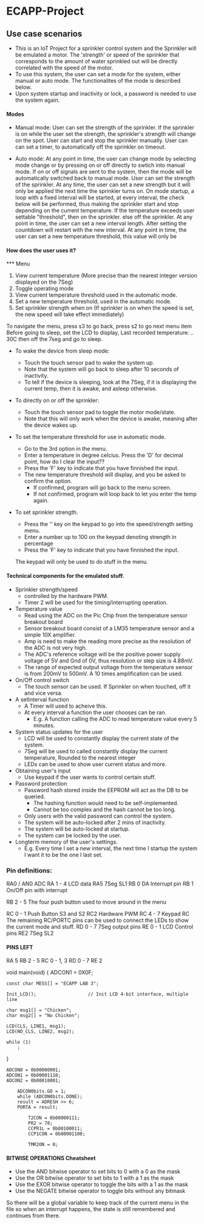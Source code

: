# ECAPP-Project

## Use case scenarios
- This is an IoT Project for a sprinkler control system and the Sprinkler will be emulated a motor. The 'strength' or speed of
the sprinkler that corresponds to the amount of water sprinkled out will be directly correlated with the speed of the motor.
- To use this system, the user can set a mode for the system, either manual or auto mode. The functionalites of the mode is described below.
- Upon system startup and inactivity or lock, a password is needed to use the system again.

#### Modes
- Manual mode:
	User can set the strength of the sprinkler.
		If the sprinkler is on while the user set the strength, the sprinkler's strength will change on the spot.
	User can start and stop the sprinkler manually.
	User can can set a timer, to automatically off the sprinkler on timeout.

- Auto mode:
	At any point in time, the user can change mode by selecting mode change or by pressing on or off directly to swtich into manual mode.
	If on or off signals are sent to the system, then the mode will be automatically switched back to manual mode.
	User can set the strength of the sprinkler.
		At any time, the user can set a new strength but it will only be applied the next time the sprinkler turns on.
	On mode startup, a loop with a fixed interval will be started, at every interval, the check below will be performed, thus making the sprinkler start and stop depending on the current temperature.
		If the temperature exceeds user settable "threshold", then on the sprinkler.
		else off the sprinkler.
	At any point in time, the user can set a new interval length. After setting the countdown will restart with the new interval.
	At any point in time, the user can set a new temperature threshold, this value will only be

#### How does the user uses it?

*** Menu
1.	View current temperature (More precise than the nearest integer version displayed on the 7Seg)
2.	Toggle operating mode
3.	View current temperature threshold used in the automatic mode.
4.	Set a new temperature threshold, used in the automatic mode.
5.	Set sprinkler strength when on (If sprinkler is on when the speed is set, the new speed will take effect immediately)

To navigate the menu, press s3 to go back, press s2 to go next menu item
Before going to sleep, set the LCD to display,
	Last recorded temperature: .. 30C
then off the 7seg and go to sleep.

- To wake the device from sleep mode:
	- Touch the touch sensor pad to wake the system up.
	* Note that the system will go back to sleep after 10 seconds of inactivity.
	* To tell if the device is sleeping, look at the 7Seg, if it is displaying the current temp, then it is awake, and asleep otherwise.

- To directly on or off the sprinkler:
	- Touch the touch sensor pad to toggle the motor mode/state.
	* Note that this will only work when the device is awake, meaning after the device wakes up.

- To set the temperature threshold for use in automatic mode.
	- Go to the 3rd option in the menu.
	- Enter a temperature in degree celcius. Press the 'D' for decimal point, how do I clear the input??
	- Press the 'F' key to indicate that you have finnished the input.
	- The new temperature threshold will display, and you be asked to confirm the option.
		- If confirmed, program will go back to the menu screen.
		- If not confirmed, program will loop back to let you enter the temp again.

- To set sprinkler strength.
	- Press the '' key on the keypad to go into the speed/strength setting menu.
	- Enter a number up to 100 on the keypad denoting strength in percentage
	- Press the 'F' key to indicate that you have finnished the input.

	The keypad will only be used to do stuff in the menu.


#### Technical components for the emulated stuff.
- Sprinkler strength/speed
	- controlled by the hardware PWM.
	- Timer 2 will be used for the timing/interrupting operation.
- Temperature value
	- Read using the ADC on the Pic Chip from the temperature sensor breakout board
	- Sensor breakout board consist of a LM35 temperature sensor and a simple 10X amplifier.
	- Amp is need to make the reading more precise as the resolution of the ADC is not very high.
	- The ADC's reference voltage will be the positive power supply voltage of 5V and Gnd of 0V, thus resolution or step size is 4.88mV.
	- The range of expected output voltage from the temperature sensor is from 200mV to 500mV. A 10 times amplification can be used.
- On/Off control switch
	- The touch sensor can be used. If Sprinkler on when touched, off it and vice versa.
- A setInterval function
	- A Timer will used to acheive this.
	- At every interval a function the user chooses can be ran.
		- E.g. A function calling the ADC to read temperature value every 5 minutes.
- System status updates for the user
	- LCD will be used to constantly display the current state of the system.
	- 7Seg will be used to called constantly display the current temperature, Rounded to the nearest integer
	- LEDs can be used to show user current status and more.
- Obtaining user's input
	- Use keypad if the user wants to control certain stuff.
- Password protection
	- Password hash stored inside the EEPROM will act as the DB to be queried.
		- The hashing function would need to be self-implemented.
		- Cannot be too complex and the hash cannot be too long.
	- Only users with the valid password can control the system.
	- The system will be auto-locked after 2 mins of inactivity.
	- The system will be auto-locked at startup.
	- The system can be locked by the user.
- Longterm memory of the user's settings.
	- E.g. Every time I set a new interval, the next time I startup the system I want it to be the one I last set.



### Pin definitions:
RA0 / AN0
	ADC
RA 1 - 4
	LCD data
RA5
	7Seg SL1
RB 0
	DA Interrupt pin
RB 1
	On/Off pin with interrupt

RB 2 - 5
	The four push button used to move around in the menu
	
RC 0 - 1
	Push Button S3 and S2
RC2
	Hardware PWM
RC 4 - 7
	Keypad
RC
	The remaining RC/PORTC pins can be used to connect the LEDs to show the current mode and stuff.
RD 0 - 7
	7Seg output pins
RE 0 - 1
	LCD Control pins
RE2
	7Seg SL2


#### PINS LEFT
RA 5
RB 2 - 5
RC 0 - 1, 3
RD 0 - 7
RE 2


<!-- To use the LCD look at below example -->
void main(void)
{
	ADCON1 = 0X0F;
	

	const char MESS[] = "ECAPP LAB 3";

	Init_LCD();					  // Init LCD 4-bit interface, multiple line

    char msg1[] = "Chicken";
    char msg2[] = "No Chicken";
    
	LCD(CLS, LINE1, msg1);
	LCD(NO_CLS, LINE2, msg2);

	while (1)
		;
}


    ADCON0 = 0b00000001;
    ADCON1 = 0b00001110;
    ADCON2 = 0b00010001;

        ADCON0bits.GO = 1;
        while (ADCON0bits.DONE);
        result = ADRESH >> 6;
        PORTA = result;

            T2CON = 0b00000111;
            PR2 = 78;
            CCPR1L = 0b00100011;
            CCP1CON = 0b00001100;

            TMR2ON = 0;


#### BITWISE OPERATIONS Cheatsheet
- Use the AND bitwise operator to set bits to 0 with a 0 as the mask
- Use the OR bitwise operator to set bits to 1 with a 1 as the mask
- Use the EXOR bitwise operator to toggle the bits with a 1 as the mask
- Use the NEGATE bitwise operator to toggle bits without any bitmask

So there will be a global variable to keep track of the current menu in the file so when an interrupt happens,
the state is still remembered and continues from there.
